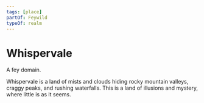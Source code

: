 ```yaml
---
tags: [place]
partOf: Feywild
typeOf: realm
---
```


# Whispervale

A fey domain.

Whispervale is a land of mists and clouds hiding rocky mountain valleys, craggy peaks, and rushing waterfalls. This is a land of illusions and mystery, where little is as it seems. 